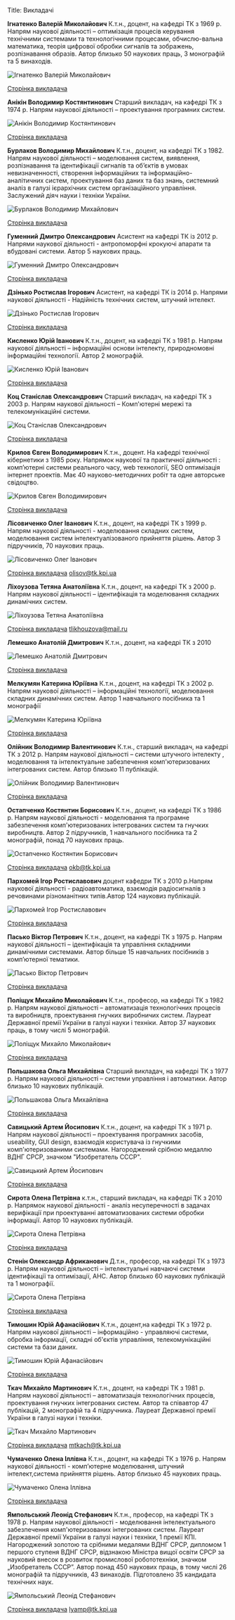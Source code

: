 Title: Викладачі

**Ігнатенко Валерій Миколайович**
К.т.н., доцент, на кафедрі ТК з 1969 р. Напрям наукової діяльності – оптимізація процесів керування технічними системами та технологічними процесами, обчислю-вальна математика, теорія цифрової обробки сигналів та зображень, розпізнавання образів. Автор близько 50 наукових праць, 3 монографій та 5 винаходів.

![Ігнатенко Валерій Миколайович](/images/ignatenko.jpg)

[Сторінка викладача]()

**Анікін Володимир Костянтинович**
Cтарший викладач, на кафедрі ТК з 1974 р. Напрям наукової діяльності – проектування програмних систем.

![Анікін Володимир Костянтинович](/images/anikin.jpg)

[Сторінка викладача]()


**Бурлаков Володимир Михайлович**
К.т.н., доцент, на кафедрі ТК з 1982. Напрям наукової діяльності – моделювання систем, виявлення, розпізнавання та ідентифікації сигналів та об’єктів в умовах невизначенності, створення інформаційних та інформаційно-аналітичних систем, проектування баз даних та баз знань, системний аналіз в галузі ієрархічних систем організаційного управління. Заслужений діяч науки і техніки України.

![Бурлаков Володимир Михайлович](/images/burlakov.jpg)

[Сторінка викладача]()

**Гуменний Дмитро Олександрович**
Асистент на кафедрі ТК із 2012 р. Напрями наукової діяльності - антропоморфні крокуючі апарати та вбудовані системи. Автор 5 наукових праць.


![Гуменний Дмитро Олександрович](/images/humenniy.jpg)

[Сторінка викладача]()

**Дзінько Ростислав Ігорович**
Асистент, на кафедрі ТК із 2014 р. Напрями наукової діяльності - Надійність технічних систем, штучний інтелект.

![Дзінько Ростислав Ігорович](/images/dzinko.jpg)

[Сторінка викладача]()

**Кисленко Юрій Іванович**
К.т.н., доцент, на кафедрі ТК з 1981 р. Напрям наукової діяльності – інформаційні основи інтелекту, природномовні інформаційні технології. Автор 2 монографій.

![Кисленко Юрій Іванович](/images/kislenko.jpg)

[Сторінка викладача]()

**Коц Станіслав Олександрович**
Cтарший викладач, на кафедрі ТК з 2003 р. Напрям наукової діяльності – Комп'ютерні мережі та телекомунікаційні системи.

![Коц Станіслав Олександрович](/images/koc.jpg)

[Сторінка викладача]()

**Крилов Євген Володимирович**
К.т.н.,  доцент. На кафедрі технічної кібернетики з 1985 року. Напрямок наукової  та практичної діяльності : комп’ютерні системи реального часу, web технології, SEO оптимізація інтернет проектів. Має 40 науково-методичних робіт та одне авторське свідоцтво.

![Крилов Євген Володимирович](/images/krylov.jpg)

[Сторінка викладача]()

**Лісовиченко Олег Іванович**
К.т.н., доцент, на кафедрі ТК з 1999 р. Напрям наукової діяльності -  моделювання складних систем, моделювання систем інтелектуалізованого прийняття рішень. Автор 3 підручників, 70 наукових праць.

![Лісовиченко Олег Іванович](/images/lisovichenko.jpg)

[Сторінка викладача]()
olisov@tk.kpi.ua

**Ліхоузова Тетяна Анатоліївна**
К.т.н., доцент, на кафедрі ТК з 2000 р. Напрям наукової діяльності – ідентифікація та моделювання складних динамічних систем.

![Ліхоузова Тетяна Анатоліївна](/images/likhouzova.jpg)

[Сторінка викладача]()
tlikhouzova@mail.ru

**Лемешко Анатолій Дмитрович**
К.т.н., доцент, на кафедрі ТК з 2010

![Лемешко Анатолій Дмитрович](/images/lemeshko.jpg)

[Сторінка викладача]()

**Мелкумян Катерина Юріївна**
К.т.н., доцент, на кафедрі ТК з 2002 р. Напрям наукової діяльності – інформаційні технології, моделювання складних динамічних систем. Автор 1 навчального посібника та 1 монографії

![Мелкумян Катерина Юріївна](/images/melkumyan.jpg)

[Сторінка викладача]()

**Олійник Володимир Валентинович**
К.т.н., старший викладач, на кафедрі ТК з 2012 р. Напрям наукової діяльності – системи штучного інтелекту , моделювання та інтелектуальне забезпе­чення комп'ютеризованих інтегрованих систем. Автор близько 11 публікацій.

![Олійник Володимир Валентинович](/images/oleynik.jpg)

[Сторінка викладача]()

**Остапченко Костянтин Борисович**
К.т.н., доцент, на кафедрі ТК з 1986 р. Напрям наукової діяльності - моделювання та програмне забезпечення комп'ютеризованих інтегрованих систем та гнучких виробництв. Автор 2 підручників, 1 навчального посібника та 2 монографій, понад 70 наукових праць.

![Остапченко Костянтин Борисович](/images/ostapchenko.jpg)

[Сторінка викладача]()
okb@tk.kpi.ua

**Пархомей Ігор Ростиславович**
доцент кафедри ТК з 2010 р.Напрям наукової діяльності - радіоавтоматика, взаємодія радіосигналів з речовинами різноманітних типів.Автор 124 науковиз публікацій.

![Пархомей Ігор Ростиславович](/images/parhomei.jpg)

[Сторінка викладача]()

**Пасько Віктор Петрович**
К.т.н., доцент, на кафедрі ТК з 1975 р. Напрям наукової діяльності – ідентифікація та управління складними динамічними системами. Автор більше 15 навчальних посібників з комп’ютерної тематики.

![Пасько Віктор Петрович](/images/pasko.jpg)

[Сторінка викладача]()

**Поліщук Михайло Миколайович**
К.т.н., професор, на кафедрі ТК з 1982 р. Напрям наукової діяльності – автоматизація технологічних процесів та виробництв, проектування гнучких виробничих систем. Лауреат Державної премії України в галузі науки і техніки. Автор 37 наукових праць, в тому числі 5 монографій.

![Поліщук Михайло Миколайович](/images/polischuk.jpg)

[Сторінка викладача]()

**Польшакова Ольга Михайлівна**
Cтарший викладач, на кафедрі ТК з 1977 р. Напрям наукової діяльності – системи управління і автоматики. Автор близько 10 наукових публікацій.

![Польшакова Ольга Михайлівна](/images/polshakova.jpg)

[Сторінка викладача]()

**Савицький Артем Йосипович**
К.т.н., доцент, на кафедрі ТК з 1971 р. Напрям наукової діяльності – проектування програмних засобів, useability, GUI design, взаємодія користувача із гнучкими комп'ютеризованими системами. Нагороджений срібною медаллю ВДНГ СРСР, значком "Изобретатель СССР".

![Савицький Артем Йосипович](/images/savitskiy.jpg)

[Сторінка викладача]()

**Сирота Олена Петрівна**
к.т.н., старший викладач, на кафедрі ТК з 2010 р. Напрямок наукової діяльності - аналіз несуперечності в задачах верифікації при проектуванні автоматизованих системи обробки інформації. Автор 10 наукових публікацій.

![Сирота Олена Петрівна](/images/sirota.jpg)

[Сторінка викладача]()

**Стенін Олександр Африканович**
Д.т.н., професор, на кафедрі ТК з 1973 р. Напрям наукової діяльності – інтелектуальні навчаючі системи ідентифікації та оптимізації, АНС. Автор близько 60 наукових публікацій та 1 монографії.

![Сирота Олена Петрівна](/images/stenin.jpg)

[Сторінка викладача]()

**Тимошин Юрій Афанасійович**
К.т.н., доцент,на кафедрі ТК з 1972 р. Напрям наукової діяльності – інформаційно - управляючі системи, обробка інформації, складні об'єктів управління, телекомунікаційні системи та бази даних.

![Тимошин Юрій Афанасійович](/images/timoshin.jpg)

[Сторінка викладача]()

**Ткач Михайло Мартинович**
К.т.н., доцент, на кафедрі ТК з 1981 р. Напрям наукової діяльності – автоматизація технологічних процесів, проектування гнучких інтегрованих систем. Автор та співавтор 47 публікацій, 2 монографій та 4 підручника. Лауреат Державної премії України в галузі науки і техніки.

![Ткач Михайло Мартинович](/images/tkach.jpg)

[Сторінка викладача]()
mtkach@tk.kpi.ua

**Чумаченко Олена Іллівна**
К.т.н., доцент, на кафедрі ТК з 1976 р. Напрям наукової діяльності - комп’ютерне  моделювання, штучний інтелект,система прийняття рішень. Автор близько 45 наукових праць.

![Чумаченко Олена Іллівна](/images/chumachenko.jpg)

[Сторінка викладача]()

**Ямпольський Леонід Стефанович**
К.т.н., професор, на кафедрі ТК з 1978 р. Напрям наукової діяльності -  моделювання інтелектуального забезпечення комп'ютеризованих інтегрованих систем. Лауреат Державної премії України в галузі науки і техніки, 1 премії КПІ. Нагороджений золотою та срібними медалями ВДНГ СРСР, дипломом 1 першого ступеня ВДНГ СРСР, відзнакою Міністра вищої освіти СРСР за науковий внесок в розвиток промислової робототехніки, значком „Изобретатель СССР”. Автор понад 450 наукових праць, в тому числі 26 монографій та підручників, 43 винаходів. Підготовлено 35 кандидата технічних наук.

![Ямпольський Леонід Стефанович](/images/yampolsky.jpg)

[Сторінка викладача]()
lyamp@tk.kpi.ua
